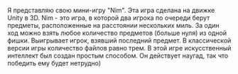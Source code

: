Я представляю свою мини-игру "Nim". 
Эта игра сделана на движке Unity в 3D. 
Nim - это игра, в которой два игрока по очереди берут предметы, расположенные на расстоянии нескольких миль. 
За один ход можно взять любое количество предметов (больше нуля) из одной фишки. Выигрывает игрок, взявший последний предмет. 
В классической версии игры количество файлов равно трем. 
В этой игре искусственный интеллект был создан простым способом. 
Он действует наугад, так что победить ему будет нетрудно)
